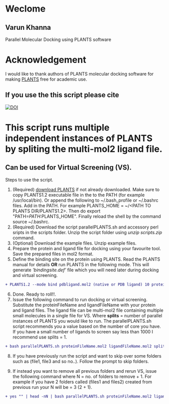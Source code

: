 # Weclome 
## Varun Khanna
Parallel Molecular Docking using PLANTS software
# Acknowledgement
I would like to thank authors of PLANTS molecular docking software for making [PLANTS](PLANTS1.2) free for academic use.
 
 ## If you use the this script please cite
 [![DOI](https://zenodo.org/badge/140142034.svg)](https://zenodo.org/badge/latestdoi/140142034)
 
# This script runs multiple independent instances of PLANTS by spliting the multi-mol2 ligand file. 
## Can be used for Virtual Screening (VS).
Steps to use the script. 
1. (Required) [download PLANTS](PLANTS1.2) if not already downloaded. Make sure to copy PLANTS1.2 executable file in the to the PATH (for example /usr/local/bin). Or append the following to ~/.bash_profile or ~/.bashrc files. Add <LOACATION to PLANTS executable> in the PATH. For example PLANTS_HOME = ~/<PATH TO PLANTS DIR/PLANTS1.2>. Then do export "PATH=$PATH:$PLANTS_HOME". Finally reload the shell by the command source ~/.bashrc.
2. (Required) Download the script parallelPLANTS.sh and accessory perl sripts in the scripts folder. Unzip the script folder using _unzip scripts.zip_ command. 
3. (Optional) Download the example files. Unzip example files.
4. Prepare the protein and ligand file for docking using your favourite tool. Save the prepared files in mol2 format.
5. Define the binding site on the protein using PLANTS. Read the PLANTS manual for details **OR** run PLANTS in the following mode. This will generate _'bindingsite.def'_ file which you will need later during docking and virtual screening.
```diff 
+ PLANTS1.2 --mode bind pdbligand.mol2 (native or PDB ligand) 10 protein.mol2 (your protein file name)
```
6. Done. Ready to roll!!.
7. Issue the following command to run docking or virtual screening. Substitute the proteinFileName and ligandFileName with your protein and ligand files. The ligand file can be multi-mol2 file containing multiple small molecules in a single file for VS. Where **splits** = number of parallel instances of PLANTS you would like to run. The parallelPLANTS.sh script recommends you a value based on the number of core you have. If you have a small number of ligands to screen say less than 1000 I recommend use splits = 1.
```diff
+ bash parallelPLANTS.sh proteinFileName.mol2 ligandFileName.mol2 splits bindingsite.def
```
8. If you have previously run the script and want to skip over some folders such as (file1, file3 and so no..). Follow the prompt to skip folders.

9. If instead you want to remove all previous folders and rerun VS, issue the following command where N = no. of folders to remove + 1. For example if you have 2 folders called (files1 and files2) created from previous run your N will be = 3 (2 + 1).
```diff
+ yes "" | head -nN | bash parallelPLANTS.sh proteinFileName.mol2 ligandFileName.mol2 splits bindingsite.def
```
